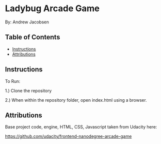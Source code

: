 Ladybug Arcade Game
===============================

By: Andrew Jacobsen
## Table of Contents

* [Instructions](#instructions)
* [Attributions](#attributions)

## Instructions
To Run:

1.) Clone the repository

2.) When within the repository folder, open index.html using a browser.

## Attributions

Base project code, engine, HTML, CSS, Javascript taken from Udacity here:

https://github.com/udacity/frontend-nanodegree-arcade-game


